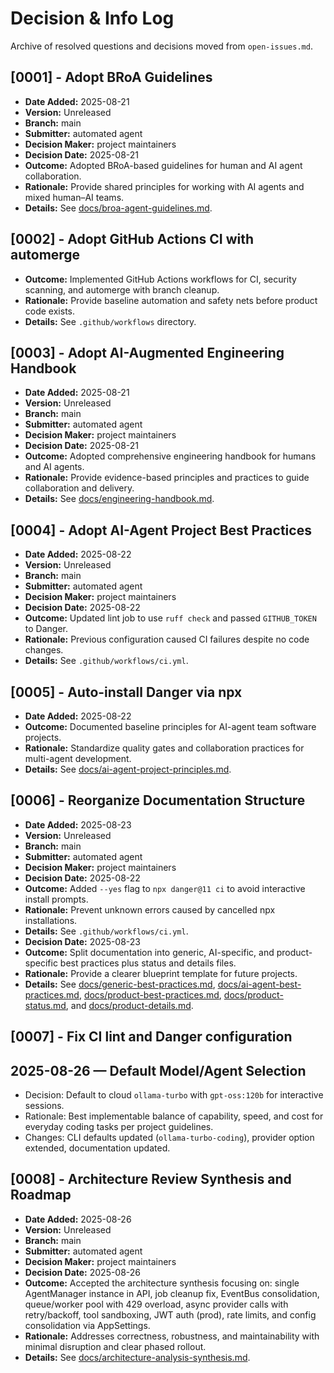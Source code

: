 # Decision & Info Log

Archive of resolved questions and decisions moved from `open-issues.md`.

<!--
Template:
## [ID] - Title
- **Date Added:** YYYY-MM-DD
- **Version:** vX.Y.Z
- **Branch:** https://example.com/branch
- **Submitter:** name
- **Decision Maker:** name
- **Decision Date:** YYYY-MM-DD
- **Outcome:** what was decided
- **Rationale:** why
- **Details:** links to commits/PRs/docs
-->
## [0001] - Adopt BRoA Guidelines
- **Date Added:** 2025-08-21
- **Version:** Unreleased
- **Branch:** main
- **Submitter:** automated agent
- **Decision Maker:** project maintainers
- **Decision Date:** 2025-08-21
- **Outcome:** Adopted BRoA-based guidelines for human and AI agent collaboration.
- **Rationale:** Provide shared principles for working with AI agents and mixed human–AI teams.
- **Details:** See [docs/broa-agent-guidelines.md](broa-agent-guidelines.md).

## [0002] - Adopt GitHub Actions CI with automerge
- **Outcome:** Implemented GitHub Actions workflows for CI, security scanning, and automerge with branch cleanup.
- **Rationale:** Provide baseline automation and safety nets before product code exists.
- **Details:** See `.github/workflows` directory.

## [0003] - Adopt AI-Augmented Engineering Handbook
- **Date Added:** 2025-08-21
- **Version:** Unreleased
- **Branch:** main
- **Submitter:** automated agent
- **Decision Maker:** project maintainers
- **Decision Date:** 2025-08-21
- **Outcome:** Adopted comprehensive engineering handbook for humans and AI agents.
- **Rationale:** Provide evidence-based principles and practices to guide collaboration and delivery.
- **Details:** See [docs/engineering-handbook.md](engineering-handbook.md).


## [0004] - Adopt AI-Agent Project Best Practices
- **Date Added:** 2025-08-22
- **Version:** Unreleased
- **Branch:** main
- **Submitter:** automated agent
- **Decision Maker:** project maintainers
- **Decision Date:** 2025-08-22
- **Outcome:** Updated lint job to use `ruff check` and passed `GITHUB_TOKEN` to Danger.
- **Rationale:** Previous configuration caused CI failures despite no code changes.
- **Details:** See `.github/workflows/ci.yml`.

## [0005] - Auto-install Danger via npx
- **Date Added:** 2025-08-22
- **Outcome:** Documented baseline principles for AI-agent team software projects.
- **Rationale:** Standardize quality gates and collaboration practices for multi-agent development.
- **Details:** See [docs/ai-agent-project-principles.md](ai-agent-project-principles.md).

## [0006] - Reorganize Documentation Structure
- **Date Added:** 2025-08-23
- **Version:** Unreleased
- **Branch:** main
- **Submitter:** automated agent
- **Decision Maker:** project maintainers
- **Decision Date:** 2025-08-22
- **Outcome:** Added `--yes` flag to `npx danger@11 ci` to avoid interactive install prompts.
- **Rationale:** Prevent unknown errors caused by cancelled npx installations.
- **Details:** See `.github/workflows/ci.yml`.
- **Decision Date:** 2025-08-23
- **Outcome:** Split documentation into generic, AI-specific, and product-specific best practices plus status and details files.
- **Rationale:** Provide a clearer blueprint template for future projects.
- **Details:** See [docs/generic-best-practices.md](generic-best-practices.md), [docs/ai-agent-best-practices.md](ai-agent-best-practices.md), [docs/product-best-practices.md](product-best-practices.md), [docs/product-status.md](product-status.md), and [docs/product-details.md](product-details.md).

## [0007] - Fix CI lint and Danger configuration
## 2025-08-26 — Default Model/Agent Selection

- Decision: Default to cloud `ollama-turbo` with `gpt-oss:120b` for interactive sessions.
- Rationale: Best implementable balance of capability, speed, and cost for everyday coding tasks per project guidelines.
- Changes: CLI defaults updated (`ollama-turbo-coding`), provider option extended, documentation updated.

## [0008] - Architecture Review Synthesis and Roadmap
- **Date Added:** 2025-08-26
- **Version:** Unreleased
- **Branch:** main
- **Submitter:** automated agent
- **Decision Maker:** project maintainers
- **Decision Date:** 2025-08-26
- **Outcome:** Accepted the architecture synthesis focusing on: single AgentManager instance in API, job cleanup fix, EventBus consolidation, queue/worker pool with 429 overload, async provider calls with retry/backoff, tool sandboxing, JWT auth (prod), rate limits, and config consolidation via AppSettings.
- **Rationale:** Addresses correctness, robustness, and maintainability with minimal disruption and clear phased rollout.
- **Details:** See [docs/architecture-analysis-synthesis.md](architecture-analysis-synthesis.md).
